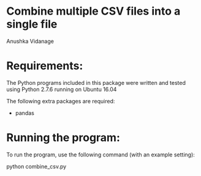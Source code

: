 Combine multiple CSV files into a single file
=============================================

Anushka Vidanage


Requirements:
=============

The Python programs included in this package were written and
tested using Python 2.7.6 running on Ubuntu 16.04

The following extra packages are required:
- pandas

Running the program:
====================

To run the program, use the following command (with an example setting):

  python combine_csv.py <path to the directory of csv files> <name of the output file.csv>
